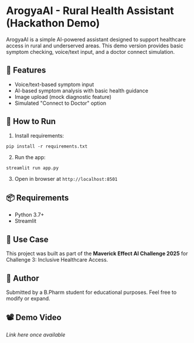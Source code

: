 
# ArogyaAI - Rural Health Assistant (Hackathon Demo)

ArogyaAI is a simple AI-powered assistant designed to support healthcare access in rural and underserved areas. This demo version provides basic symptom checking, voice/text input, and a doctor connect simulation.

## 🔧 Features

- Voice/text-based symptom input
- AI-based symptom analysis with basic health guidance
- Image upload (mock diagnostic feature)
- Simulated "Connect to Doctor" option

## 🚀 How to Run

1. Install requirements:
```
pip install -r requirements.txt
```

2. Run the app:
```
streamlit run app.py
```

3. Open in browser at `http://localhost:8501`

## 📦 Requirements
- Python 3.7+
- Streamlit

## 🎯 Use Case
This project was built as part of the **Maverick Effect AI Challenge 2025** for Challenge 3: Inclusive Healthcare Access.

## 👤 Author
Submitted by a B.Pharm student for educational purposes. Feel free to modify or expand.

## 📽️ Demo Video
_Link here once available_
